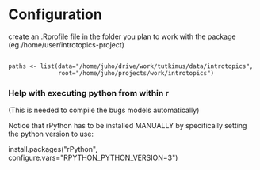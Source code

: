
# Configuration

create an .Rprofile file in the folder you plan to work with the package (eg./home/user/introtopics-project)

```{r, echo=FALSE}

paths <- list(data="/home/juho/drive/work/tutkimus/data/introtopics",
              root="/home/juho/projects/work/introtopics")

```



### Help with executing python from within r

(This is needed to compile the bugs models automatically)

Notice that rPython has to be installed MANUALLY by specifically setting the python version to use:

install.packages("rPython", configure.vars="RPYTHON_PYTHON_VERSION=3")

